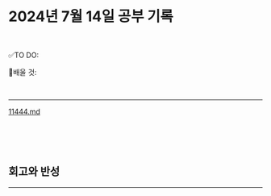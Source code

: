 # 2024년 7월 14일 공부 기록 

<br>

✅TO DO: 



💭배울 것:


<br>

---


[11444.md](..%2F..%2F..%2FAlgorithm%2FSolvedProblem%2F%EB%B0%B1%EC%A4%80%ED%81%B4%EB%9E%98%EC%8A%A4%2F%ED%81%B4%EB%9E%98%EC%8A%A44%2F11444%2F11444.md)


<br><br><br>





## 회고와 반성

---

